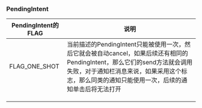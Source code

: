 ### PendingIntent

|PendingIntent的FLAG|说明|
|------|------|
|FLAG_ONE_SHOT|当前描述的PendingIntent只能被使用一次，然后它就会被自动cancel，如果后续还有相同的PendingIntent，那么它们的send方法就会调用失败，对于通知栏消息来说，如果采用这个标志，那么同类的通知只能使用一次，后续的通知单击后将无法打开|
|||
|||
|||
